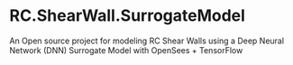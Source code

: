 # RC.ShearWall.SurrogateModel
An Open source project for modeling RC Shear Walls using a Deep Neural Network (DNN) Surrogate Model with OpenSees + TensorFlow
